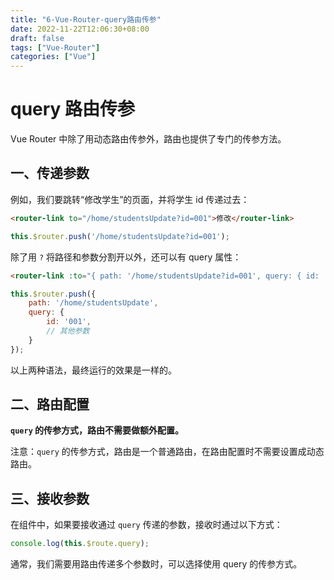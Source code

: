 ```yaml
---
title: "6-Vue-Router-query路由传参"
date: 2022-11-22T12:06:30+08:00
draft: false
tags: ["Vue-Router"]
categories: ["Vue"]
---
```

# query 路由传参

Vue Router 中除了用动态路由传参外，路由也提供了专门的传参方法。

## 一、传递参数

例如，我们要跳转“修改学生”的页面，并将学生 id 传递过去：

```html
<router-link to="/home/studentsUpdate?id=001">修改</router-link>
```

```js
this.$router.push('/home/studentsUpdate?id=001');
```

除了用 `?` 将路径和参数分割开以外，还可以有 query 属性：

```html
<router-link :to="{ path: '/home/studentsUpdate?id=001', query: { id: '001'}}">修改</router-link>
```

```js
this.$router.push({
    path: '/home/studentsUpdate',
    query: {
        id: '001',
        // 其他参数
    }
});
```

以上两种语法，最终运行的效果是一样的。

## 二、路由配置

**`query` 的传参方式，路由不需要做额外配置。**

注意：`query` 的传参方式，路由是一个普通路由，在路由配置时不需要设置成动态路由。

## 三、接收参数

在组件中，如果要接收通过 `query` 传递的参数，接收时通过以下方式：

```js
console.log(this.$route.query);
```

通常，我们需要用路由传递多个参数时，可以选择使用 query 的传参方式。



